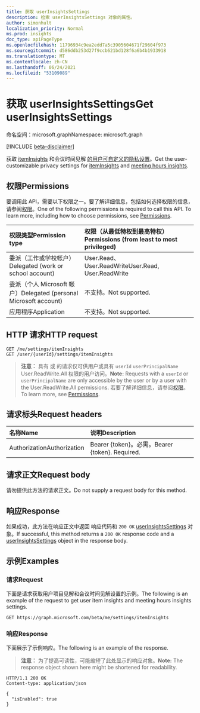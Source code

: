 ```yaml
---
title: 获取 userInsightsSettings
description: 检索 userInsightsSettings 对象的属性。
author: simonhult
localization_priority: Normal
ms.prod: insights
doc_type: apiPageType
ms.openlocfilehash: 11796934c9ea2edd7a5c3905604671f29604f973
ms.sourcegitcommit: d586ddb253d27f9ccb621bd128f6a6b4b1933918
ms.translationtype: MT
ms.contentlocale: zh-CN
ms.lasthandoff: 06/24/2021
ms.locfileid: "53109089"
---
```

# <a name="get-userinsightssettings"></a><span data-ttu-id="0b74f-103">获取 userInsightsSettings</span><span class="sxs-lookup"><span data-stu-id="0b74f-103">Get userInsightsSettings</span></span>

<span data-ttu-id="0b74f-104">命名空间：microsoft.graph</span><span class="sxs-lookup"><span data-stu-id="0b74f-104">Namespace: microsoft.graph</span></span>

[!INCLUDE [beta-disclaimer](../../includes/beta-disclaimer.md)]

<span data-ttu-id="0b74f-105">获取 [itemInsights](../resources/iteminsights.md) 和会议时间见解 [的用户可自定义的隐私设置](https://support.microsoft.com/en-us/office/update-your-meeting-hours-using-the-profile-card-0613d113-d7c1-4faa-bb11-c8ba30a78ef1)。</span><span class="sxs-lookup"><span data-stu-id="0b74f-105">Get the user-customizable privacy settings for [itemInsights](../resources/iteminsights.md) and [meeting hours insights](https://support.microsoft.com/en-us/office/update-your-meeting-hours-using-the-profile-card-0613d113-d7c1-4faa-bb11-c8ba30a78ef1).</span></span>

## <a name="permissions"></a><span data-ttu-id="0b74f-106">权限</span><span class="sxs-lookup"><span data-stu-id="0b74f-106">Permissions</span></span>

<span data-ttu-id="0b74f-p101">要调用此 API，需要以下权限之一。要了解详细信息，包括如何选择权限的信息，请参阅[权限](/graph/permissions-reference)。</span><span class="sxs-lookup"><span data-stu-id="0b74f-p101">One of the following permissions is required to call this API. To learn more, including how to choose permissions, see [Permissions](/graph/permissions-reference).</span></span>

|<span data-ttu-id="0b74f-109">权限类型</span><span class="sxs-lookup"><span data-stu-id="0b74f-109">Permission type</span></span>      | <span data-ttu-id="0b74f-110">权限（从最低特权到最高特权）</span><span class="sxs-lookup"><span data-stu-id="0b74f-110">Permissions (from least to most privileged)</span></span>              |
|:--------------------|:---------------------------------------------------------|
|<span data-ttu-id="0b74f-111">委派（工作或学校帐户）</span><span class="sxs-lookup"><span data-stu-id="0b74f-111">Delegated (work or school account)</span></span> | <span data-ttu-id="0b74f-112">User.Read、User.ReadWrite</span><span class="sxs-lookup"><span data-stu-id="0b74f-112">User.Read, User.ReadWrite</span></span> |
|<span data-ttu-id="0b74f-113">委派（个人 Microsoft 帐户）</span><span class="sxs-lookup"><span data-stu-id="0b74f-113">Delegated (personal Microsoft account)</span></span> | <span data-ttu-id="0b74f-114">不支持。</span><span class="sxs-lookup"><span data-stu-id="0b74f-114">Not supported.</span></span>    |
|<span data-ttu-id="0b74f-115">应用程序</span><span class="sxs-lookup"><span data-stu-id="0b74f-115">Application</span></span> | <span data-ttu-id="0b74f-116">不支持。</span><span class="sxs-lookup"><span data-stu-id="0b74f-116">Not supported.</span></span> |


## <a name="http-request"></a><span data-ttu-id="0b74f-117">HTTP 请求</span><span class="sxs-lookup"><span data-stu-id="0b74f-117">HTTP request</span></span>
<!-- { "blockType": "ignored" } -->
```http
GET /me/settings/itemInsights
GET /user/{userId}/settings/itemInsights
```

><span data-ttu-id="0b74f-118">**注意：** 具有 或 的请求仅可供用户或具有 `userId` `userPrincipalName` User.ReadWrite.All 权限的用户访问。</span><span class="sxs-lookup"><span data-stu-id="0b74f-118">**Note:** Requests with a `userId` or `userPrincipalName` are only accessible by the user or by a user with the User.ReadWrite.All permissions.</span></span> <span data-ttu-id="0b74f-119">若要了解详细信息，请参阅[权限](/graph/permissions-reference)。</span><span class="sxs-lookup"><span data-stu-id="0b74f-119">To learn more, see [Permissions](/graph/permissions-reference).</span></span>

## <a name="request-headers"></a><span data-ttu-id="0b74f-120">请求标头</span><span class="sxs-lookup"><span data-stu-id="0b74f-120">Request headers</span></span>

| <span data-ttu-id="0b74f-121">名称</span><span class="sxs-lookup"><span data-stu-id="0b74f-121">Name</span></span>       | <span data-ttu-id="0b74f-122">说明</span><span class="sxs-lookup"><span data-stu-id="0b74f-122">Description</span></span>|
|:-----------|:----------|
| <span data-ttu-id="0b74f-123">Authorization</span><span class="sxs-lookup"><span data-stu-id="0b74f-123">Authorization</span></span>  | <span data-ttu-id="0b74f-p103">Bearer {token}。必需。</span><span class="sxs-lookup"><span data-stu-id="0b74f-p103">Bearer {token}. Required.</span></span> |

## <a name="request-body"></a><span data-ttu-id="0b74f-126">请求正文</span><span class="sxs-lookup"><span data-stu-id="0b74f-126">Request body</span></span>

<span data-ttu-id="0b74f-127">请勿提供此方法的请求正文。</span><span class="sxs-lookup"><span data-stu-id="0b74f-127">Do not supply a request body for this method.</span></span>

## <a name="response"></a><span data-ttu-id="0b74f-128">响应</span><span class="sxs-lookup"><span data-stu-id="0b74f-128">Response</span></span>

<span data-ttu-id="0b74f-129">如果成功，此方法在响应正文中返回 响应代码和 `200 OK` [userInsightsSettings](../resources/userinsightssettings.md) 对象。</span><span class="sxs-lookup"><span data-stu-id="0b74f-129">If successful, this method returns a `200 OK` response code and a [userInsightsSettings](../resources/userinsightssettings.md) object in the response body.</span></span>

## <a name="examples"></a><span data-ttu-id="0b74f-130">示例</span><span class="sxs-lookup"><span data-stu-id="0b74f-130">Examples</span></span>

### <a name="request"></a><span data-ttu-id="0b74f-131">请求</span><span class="sxs-lookup"><span data-stu-id="0b74f-131">Request</span></span>

<span data-ttu-id="0b74f-132">下面是请求获取用户项目见解和会议时间见解设置的示例。</span><span class="sxs-lookup"><span data-stu-id="0b74f-132">The following is an example of the request to get user item insights and meeting hours insights settings.</span></span>

<!-- {
  "blockType": "request",
  "name": "get_userInsightsSettings"
}-->

```http
GET https://graph.microsoft.com/beta/me/settings/itemInsights
```


### <a name="response"></a><span data-ttu-id="0b74f-133">响应</span><span class="sxs-lookup"><span data-stu-id="0b74f-133">Response</span></span>

<span data-ttu-id="0b74f-134">下面展示了示例响应。</span><span class="sxs-lookup"><span data-stu-id="0b74f-134">The following is an example of the response.</span></span> 
> <span data-ttu-id="0b74f-135">**注意：** 为了提高可读性，可能缩短了此处显示的响应对象。</span><span class="sxs-lookup"><span data-stu-id="0b74f-135">**Note:** The response object shown here might be shortened for readability.</span></span>

<!-- {
  "blockType": "response",
  "truncated": true,
  "@odata.type": "microsoft.graph.userInsightsSettings",
  "name": "get_userInsightsSettings"
} -->

```http
HTTP/1.1 200 OK
Content-type: application/json

{
  "isEnabled": true
}
```


